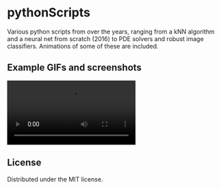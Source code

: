 # pythonScripts
Various python scripts from over the years, ranging from a kNN algorithm and a neural net from scratch (2016) to PDE solvers and robust image classifiers. Animations of some of these are included.

## Example GIFs and screenshots

![](https://github.com/JPNotleks/pythonScripts/blob/master/Animations%20and%20Pictures/BM%20zoom%20conditional%20density.mp4)

## License

Distributed under the MIT license.
